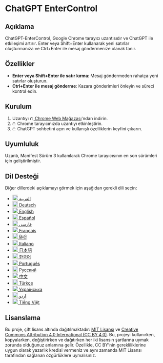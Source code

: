 # ChatGPT EnterControl

## Açıklama

ChatGPT-EnterControl, Google Chrome tarayıcı uzantısıdır ve ChatGPT ile etkileşimi artırır. Enter veya Shift+Enter kullanarak yeni satırlar oluşturmanıza ve Ctrl+Enter ile mesaj göndermenize olanak tanır.

## Özellikler

- **Enter veya Shift+Enter ile satır kırma**: Mesaj göndermeden rahatça yeni satırlar oluşturun.
- **Ctrl+Enter ile mesaj gönderme**: Kazara gönderimleri önleyin ve süreci kontrol edin.

## Kurulum
1. Uzantıyı [<img src="https://fonts.gstatic.com/s/i/productlogos/chrome_store/v7/192px.svg" width="12" alt="Chrome Web Mağazası Logosu"> Chrome Web Mağazası](https://chromewebstore.google.com/detail/ChatGPT-EnterControl)'ndan indirin.
2. <img src="https://fonts.gstatic.com/s/i/productlogos/chrome/v7/192px.svg" width="12" alt="Chrome Logosu"> Chrome tarayıcınızda uzantıyı etkinleştirin.
3. <img src="https://upload.wikimedia.org/wikipedia/commons/0/04/ChatGPT_logo.svg" width="12" alt="ChatGPT Logosu"> ChatGPT sohbetini açın ve kullanışlı özelliklerin keyfini çıkarın.

## Uyumluluk

Uzantı, Manifest Sürüm 3 kullanılarak Chrome tarayıcısının en son sürümleri için geliştirilmiştir.

## Dil Desteği

Diğer dillerdeki açıklamayı görmek için aşağıdan gerekli dili seçin:

- [<img src="https://flagcdn.com/ae.svg" width="18" alt="Birleşik Arap Emirlikleri Bayrağı"> العربية](./README_AR.md)
- [<img src="https://flagcdn.com/de.svg" width="18" alt="Almanya Bayrağı"> Deutsch](./README_DE.md)
- [<img src="https://flagcdn.com/gb.svg" width="18" alt="Birleşik Krallık Bayrağı"> English](../../README.md)
- [<img src="https://flagcdn.com/es.svg" width="18" alt="İspanya Bayrağı"> Español](./README_ES.md)
- [<img src="https://flagcdn.com/ir.svg" width="18" alt="İran Bayrağı"> فارسی](./README_FA.md)
- [<img src="https://flagcdn.com/fr.svg" width="18" alt="Fransa Bayrağı"> Français](./README_FR.md)
- [<img src="https://flagcdn.com/in.svg" width="18" alt="Hindistan Bayrağı"> हिन्दी](./README_HI.md)
- [<img src="https://flagcdn.com/it.svg" width="18" alt="İtalya Bayrağı"> Italiano](./README_IT.md)
- [<img src="https://flagcdn.com/jp.svg" width="18" alt="Japonya Bayrağı"> 日本語](./README_JA.md)
- [<img src="https://flagcdn.com/kr.svg" width="18" alt="Kore Bayrağı"> 한국어](./README_KO.md)
- [<img src="https://flagcdn.com/pt.svg" width="18" alt="Portekiz Bayrağı"> Português](./README_PT.md)
- [<img src="https://flagcdn.com/ru.svg" width="18" alt="Rusya Bayrağı"> Русский](./README_RU.md)
- [<img src="https://flagcdn.com/cn.svg" width="18" alt="Çin Bayrağı"> 中文](./README_ZH.md)
- [<img src="https://flagcdn.com/tr.svg" width="18" alt="Türkiye Bayrağı"> Türkçe](./README_TR.md)
- [<img src="https://flagcdn.com/ua.svg" width="18" alt="Ukrayna Bayrağı"> Українська](./README_UK.md)
- [<img src="https://flagcdn.com/pk.svg" width="18" alt="Pakistan Bayrağı"> اردو](./README_UR.md)
- [<img src="https://flagcdn.com/vi.svg" width="18" alt="Vietnam Bayrağı"> Tiếng Việt](./README_VI.md)

## Lisanslama

Bu proje, çift lisans altında dağıtılmaktadır: [MIT Lisansı](../../LICENSE_MIT) ve [Creative Commons Attribution 4.0 International (CC BY 4.0)](../../LICENSE_CC_BY_4.0). Bu, projeyi kullanırken, kopyalarken, değiştirirken ve dağıtırken her iki lisansın şartlarına uymak zorunda olduğunuz anlamına gelir. Özellikle, CC BY'nin gerekliliklerine uygun olarak yazarlık kredisi vermeniz ve aynı zamanda MIT Lisansı tarafından sağlanan özgürlüklere uymalısınız.
